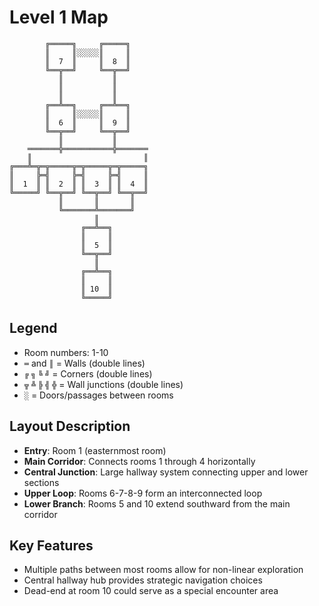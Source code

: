 # Level 1 Map

```
        ╔═════╗     ╔═════╗
        ║     ║░░░░░║     ║
        ║  7  ║     ║  8  ║
        ╚══╦══╝     ╚══╦══╝
           ║           ║
           ║           ║
           ║           ║
        ╔══╩══╗     ╔══╩══╗
        ║     ║░░░░░║     ║
        ║  6  ║     ║  9  ║
        ╚══╦══╝     ╚══╦══╝
           ║           ║
    ═══════╬═══════════╬═══════
    ║                         ║
╔═══╩═╦═╦═════╦═╦═════╦═╦═════╗
║     ╠═╣     ╠═╣     ╠═╣     ║
║  1  ║ ║  2  ║ ║  3  ║ ║  4  ║
╚═════╝ ╚══╦══╝ ╚══╦══╝ ╚══╦══╝
           ║       ║       ║
           ╚═══════╩═══════╝
                   ║
                ╔══╩══╗
                ║     ║
                ║  5  ║
                ╚══╦══╝
                   ║
                ╔══╩══╗
                ║     ║
                ║ 10  ║
                ╚═════╝
```

## Legend
- Room numbers: 1-10
- `═` and `║` = Walls (double lines)
- `╔` `╗` `╚` `╝` = Corners (double lines)
- `╦` `╩` `╠` `╣` `╬` = Wall junctions (double lines)
- `░` = Doors/passages between rooms

## Layout Description
- **Entry**: Room 1 (easternmost room)
- **Main Corridor**: Connects rooms 1 through 4 horizontally
- **Central Junction**: Large hallway system connecting upper and lower sections
- **Upper Loop**: Rooms 6-7-8-9 form an interconnected loop
- **Lower Branch**: Rooms 5 and 10 extend southward from the main corridor

## Key Features
- Multiple paths between most rooms allow for non-linear exploration
- Central hallway hub provides strategic navigation choices
- Dead-end at room 10 could serve as a special encounter area
